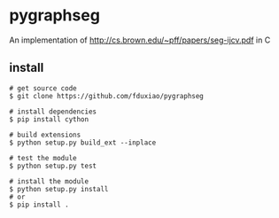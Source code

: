 # pygraphseg
An implementation of http://cs.brown.edu/~pff/papers/seg-ijcv.pdf in C


## install
```shell
# get source code
$ git clone https://github.com/fduxiao/pygraphseg

# install dependencies
$ pip install cython

# build extensions
$ python setup.py build_ext --inplace

# test the module
$ python setup.py test

# install the module
$ python setup.py install
# or
$ pip install .
```
